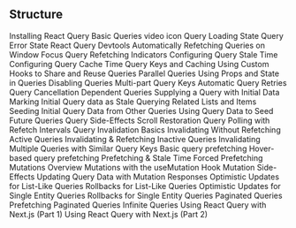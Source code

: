 ## Structure
Installing React Query
Basic Queries 
video icon Query Loading State
Query Error State 
React Query Devtools 
Automatically Refetching Queries on Window Focus 
Query Refetching Indicators 
Configuring Query Stale Time 
Configuring Query Cache Time 
Query Keys and Caching 
Using Custom Hooks to Share and Reuse Queries 
Parallel Queries 
Using Props and State in Queries
Disabling Queries 
Multi-part Query Keys 
Automatic Query Retries
Query Cancellation 
Dependent Queries 
Supplying a Query with Initial Data 
Marking Initial Query data as Stale 
Querying Related Lists and Items 
Seeding Initial Query Data from Other Queries
Using Query Data to Seed Future Queries 
Query Side-Effects 
Scroll Restoration 
Query Polling with Refetch Intervals 
Query Invalidation Basics 
Invalidating Without Refetching Active Queries 
Invalidating & Refetching Inactive Queries
Invalidating Multiple Queries with Similar Query Keys 
Basic query prefetching
Hover-based query prefetching 
Prefetching & Stale Time
Forced Prefetching
Mutations Overview
Mutations with the useMutation Hook
Mutation Side-Effects 
Updating Query Data with Mutation Responses 
Optimistic Updates for List-Like Queries 
Rollbacks for List-Like Queries 
Optimistic Updates for Single Entity Queries 
Rollbacks for Single Entity Queries 
Paginated Queries 
Prefetching Paginated Queries
Infinite Queries 
Using React Query with Next.js (Part 1)
Using React Query with Next.js (Part 2)